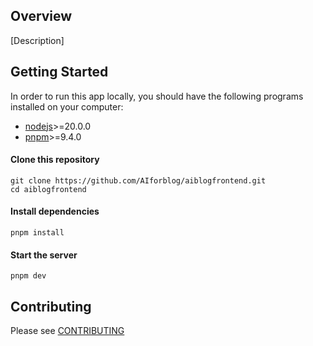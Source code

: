 

## Overview

[Description]

## Getting Started

In order to run this app locally, you should have the following programs installed on your computer:

- [nodejs](https://nodejs.org/)>=20.0.0
- [pnpm](https://yarnpkg.com/)>=9.4.0

#### Clone this repository

```
git clone https://github.com/AIforblog/aiblogfrontend.git
cd aiblogfrontend
```

#### Install dependencies

```
pnpm install
```

#### Start the server

```
pnpm dev
```

## Contributing

Please see [CONTRIBUTING](./CONTRIBUTING.md)
